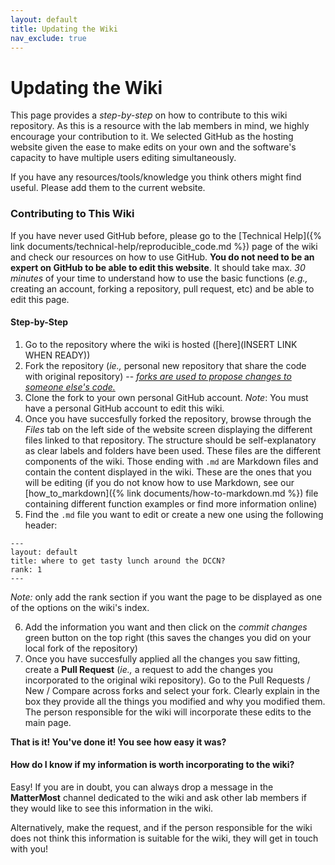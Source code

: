 ```yaml
---
layout: default
title: Updating the Wiki
nav_exclude: true
---
```


# Updating the Wiki

This page provides a _step-by-step_ on how to contribute to this wiki repository. 
As this is a resource with the lab members in mind, we highly encourage your contribution to it. We selected GitHub as the hosting website given the ease to make edits on your own and the software's capacity to have multiple users editing simultaneously.

If you have any resources/tools/knowledge you think others might find useful. Please add them to the current website. 

### Contributing to This Wiki

If you have never used GitHub before, please go to the [Technical Help]({% link documents/technical-help/reproducible_code.md %}) page of the wiki and check our resources on how to use GitHub. **You do not need to be an expert on GitHub to be able to edit this website**. It should take max. _30 minutes_ of your time to understand how to use the basic functions (_e.g.,_ creating an account, forking a repository, pull request, etc) and be able to edit this page. 

#### Step-by-Step 

1. Go to the repository where the wiki is hosted ([here](INSERT LINK WHEN READY))
2. Fork the repository (_ie.,_ personal new repository that share the code with original repository) -- [_forks are used to propose changes to someone else's code._](https://docs.github.com/en/pull-requests/collaborating-with-pull-requests/working-with-forks/fork-a-repo)
3. Clone the fork to your own personal GitHub account. _Note_: You must have a personal GitHub account to edit this wiki.
4. Once you have succesfully forked the repository, browse through the _Files_ tab on the left side of the website screen displaying the different files linked to that repository. The structure should be self-explanatory as clear labels and folders have been used. These files are the different components of the wiki. Those ending with `.md` are Markdown files and contain the content displayed in the wiki. These are the ones that you will be editing (if you do not know how to use Markdown, see our [how_to_markdown]({% link documents/how-to-markdown.md %}) file containing different function examples or find more information online) 
5. Find the `.md` file you want to edit or create a new one using the following header:
```
--- 
layout: default
title: where to get tasty lunch around the DCCN?
rank: 1 
---
```
_Note:_ only add the rank section if you want the page to be displayed as one of the options on the wiki's index.


6. Add the information you want and then click on the _commit changes_ green button on the top right (this saves the changes you did on your local fork of the repository)
7. Once you have succesfully applied all the changes you saw fitting, create a **Pull Request** (_ie.,_ a request to add the changes you incorporated to the original wiki repository). Go to the Pull Requests / New / Compare across forks and select your fork. Clearly explain in the box they provide all the things you modified and why you modified them. The person responsible for the wiki will incorporate these edits to the main page.


**That is it! You've done it! You see how easy it was?**


#### How do I know if my information is worth incorporating to the wiki?

Easy! If you are in doubt, you can always drop a message in the **MatterMost** channel dedicated to the wiki and ask other lab members if they would like to see this information in the wiki.

Alternatively, make the request, and if the person responsible for the wiki does not think this information is suitable for the wiki, they will get in touch with you! 
